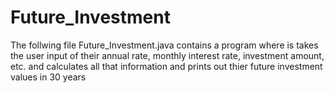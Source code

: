 # Future_Investment
The follwing file Future_Investment.java contains a program where is takes the user input of their annual rate, monthly interest rate, investment amount, etc. and calculates all that information and prints out thier future investment values in 30 years
